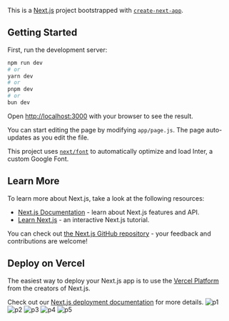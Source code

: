 This is a [Next.js](https://nextjs.org/) project bootstrapped with [`create-next-app`](https://github.com/vercel/next.js/tree/canary/packages/create-next-app).

## Getting Started

First, run the development server:

```bash
npm run dev
# or
yarn dev
# or
pnpm dev
# or
bun dev
```

Open [http://localhost:3000](http://localhost:3000) with your browser to see the result.

You can start editing the page by modifying `app/page.js`. The page auto-updates as you edit the file.

This project uses [`next/font`](https://nextjs.org/docs/basic-features/font-optimization) to automatically optimize and load Inter, a custom Google Font.

## Learn More

To learn more about Next.js, take a look at the following resources:

- [Next.js Documentation](https://nextjs.org/docs) - learn about Next.js features and API.
- [Learn Next.js](https://nextjs.org/learn) - an interactive Next.js tutorial.

You can check out [the Next.js GitHub repository](https://github.com/vercel/next.js/) - your feedback and contributions are welcome!

## Deploy on Vercel

The easiest way to deploy your Next.js app is to use the [Vercel Platform](https://vercel.com/new?utm_medium=default-template&filter=next.js&utm_source=create-next-app&utm_campaign=create-next-app-readme) from the creators of Next.js.

Check out our [Next.js deployment documentation](https://nextjs.org/docs/deployment) for more details.
![p1](https://github.com/user-attachments/assets/7ea974c4-a270-4685-bed4-15bea46c9f39)
![p2](https://github.com/user-attachments/assets/13797b92-98a5-4119-97e2-c18a2c8f9bc8)
![p3](https://github.com/user-attachments/assets/be85eeef-71b2-4e0c-936d-2d3bc8cffe01)
![p4](https://github.com/user-attachments/assets/84655552-97c2-4bd2-8f13-bfd0a2c35c09)
![p5](https://github.com/user-attachments/assets/44814fe5-c3ea-45c3-8a31-dbce8e3631ae)




